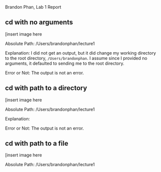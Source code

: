 Brandon Phan, Lab 1 Report

## cd with no arguments

[insert image here

Absolute Path: /Users/brandonphan/lecture1

Explanation: I did not get an output, but it did change my working directory to the root directory, `/Users/brandonphan`. 
 I assume since I provided no arguments, it defaulted to sending me to the root directory.

Error or Not: The output is not an error. 


## cd with path to a directory

[insert image here

Absolute Path: /Users/brandonphan/lecture1

Explanation: 

Error or Not: The output is not an error. 


## cd with path to a file

[insert image here

Absolute Path: /Users/brandonphan/lecture1
